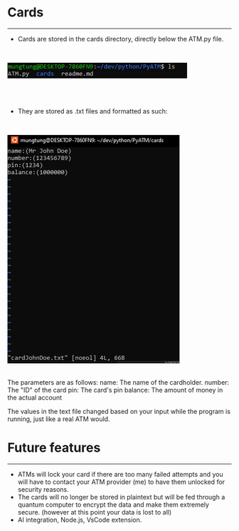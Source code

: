 # Cards
---
- Cards are stored in the cards directory, directly below the ATM.py file.
<br>

![alt text](console_input.png)

<br>

<br>

- They are stored as .txt files and formatted as such:

<br>

![alt text](vim_text.png)

<br>
The parameters are as follows:
name: The name of the cardholder.
number: The "ID" of the card
pin: The card's pin 
balance: The amount of money in the actual account

The values in the text file changed based on your input while the program is running, just like a real ATM would.


# Future features
---
- ATMs will lock your card if there are too many failed attempts and you will have to contact your ATM provider (me) to have them unlocked for security reasons.
- The cards will no longer be stored in plaintext but will be fed through a quantum computer to encrypt the data and make them extremely secure. (however at this point your data is lost to all)
- AI integration, Node.js, VsCode extension. 
